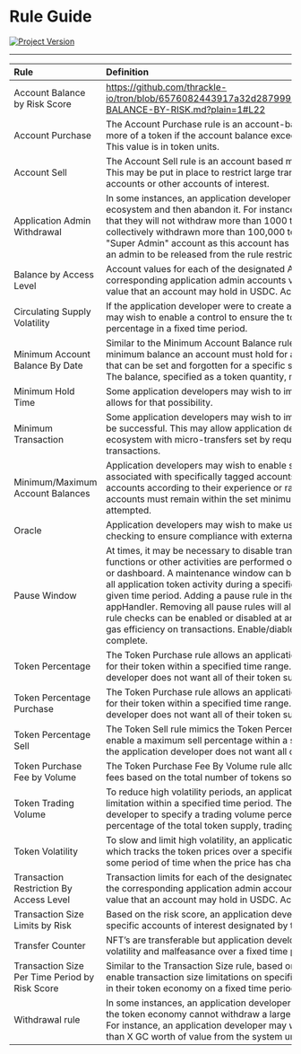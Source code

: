 # Rule Guide
[![Project Version][version-image]][version-url]

---

| Rule | Definition |
|:-|:-| 
| Account Balance by Risk Score |  https://github.com/thrackle-io/tron/blob/6576082443917a32d2879999036d85ee7b81fb65/docs/userGuides/rules/ACCOUNT-BALANCE-BY-RISK.md?plain=1#L22 |  
| Account Purchase | The Account Purchase rule is an account-based measure which restricts an account’s ability to buy more of a token if the account balance exceeds a specified threshold within a specified time period. This value is in token units. |
| Account Sell | The Account Sell rule is an account based measure which restricts an account’s ability to sell a token. This may be put in place to restrict large transactions from occurring against suspected malicious accounts or other accounts of interest. |
| Application Admin Withdrawal | In some instances, an application developer may wish to assure users they will not pillage the ecosystem and then abandon it. For instance, an application developer may wish to promise on-chain that they will not withdraw more than 1000 tokens worth of value from the system until users have collectively withdrawn more than 100,000 tokens. NOTE: This rule is dependent upon trust of the "Super Admin" account as this account has permissions to remove the "App Admin" role thus allowing an admin to be released from the rule restriction. |
| Balance by Access Level | Account values for each of the designated Access Level 1 through Access Level 4 may be set by the corresponding application admin accounts via transactions. These values represent the total token value that an account may hold in USDC. Access Level 0 may not transact at all. |
| Circulating Supply Volatility | If the application developer were to create an inflationary/deflationary supply token economy, they may wish to enable a control to ensure the token supply does not change by more than a specified percentage in a fixed time period. |
| Minimum Account Balance By Date | Similar to the Minimum Account Balance rule, this rule allows an application developer to set a minimum balance an account must hold for a specified amount of time. This is an enhanced control that can be set and forgotten for a specific set of accounts as opposed to the entire token ecosystem. The balance, specified as a token quantity, must be kept until the specified date/time is reached. |
| Minimum Hold Time | Some application developers may wish to impose a minimum hold time for each of their assets. This allows for that possibility. |
| Minimum Transaction| Some application developers may wish to impose a minimum transaction amount for a transaction to be successful. This may allow application developers to ensure users are not spamming the ecosystem with micro-transfers set by requiring a minimum number of tokens be involved in transactions. |
| Minimum/Maximum Account Balances | Application developers may wish to enable specific minimum and maximum account balances associated with specifically tagged accounts. These tags may be set by the application admin accounts according to their experience or rating within the application. This means the tagged accounts must remain within the set minimum and maximum account balances when transactions are attempted. |
| Oracle | Application developers may wish to make use of oracles for “approved-list” and “denied-list” checking to ensure compliance with external sanction lists. |
| Pause Window | At times, it may be necessary to disable transactions on a particular token while maintenance functions or other activities are performed on a supporting application such as an application server or dashboard. A maintenance window can be designated by application admin accounts to suspend all application token activity during a specified time period. This would suspend all transactions for a given time period. Adding a pause rule in the appManager will activate the pauseRule check in the appHandler. Removing all pause rules will also deactivate pause rule checks in the appHandler. Pause rule checks can be enabled or disabled at anytime by rule admins via the appManager. This increases gas efficiency on transactions. Enable/diable can be done without the removal or pause window being complete. |
| Token Percentage | The Token Purchase rule allows an application developer to enable a maximum purchase percentage for their token within a specified time range. This mechanism may be desired if the application developer does not want all of their token supply to be purchased in a small amount of time. |
| Token Percentage Purchase | The Token Purchase rule allows an application developer to enable a maximum purchase percentage for their token within a specified time range. This mechanism may be desired if the application developer does not want all of their token supply to be purchased in a small amount of time. |
| Token Percentage Sell | The Token Sell rule mimics the Token Percentage Purchase rule but allows an application developer to enable a maximum sell percentage within a specified time range.  This mechanism may be desired if the application developer does not want all of their tokens to be liquidated in a short period of time. |
| Token Purchase Fee by Volume | The Token Purchase Fee By Volume rule allows an application developer to increase token purchase fees based on the total number of tokens sold during a 24 hour period. |
| Token Trading Volume | To reduce high volatility periods, an application developer may choose to enable a trading volume limitation within a specified time period. The Token Trading Volume control allows the application developer to specify a trading volume percentage. When the total trading volume reaches this percentage of the total token supply, trading is suspended for a specified time period. |
| Token Volatility | To slow and limit high volatility, an application developer may wish to enable a Token Volatility rule which tracks the token prices over a specified number of blocks and shuts down transactions for some period of time when the price has changed by some percentage of the original price. |
| Transaction Restriction By Access Level | Transaction limits for each of the designated Access Level 1 through Access Level 4 may be set by the corresponding application admin accounts via transactions. These values represent the total token value that an account may hold in USDC. Access Level 0 may not transact at all. |
| Transaction Size Limits by Risk | Based on the risk score, an application developer may wish to enable transaction size limitations on specific accounts of interest designated by their high risk score in their token economy.  |
| Transfer Counter | NFT’s are transferable but application developers may wish to impose transfer restrictions to reduce volatility and malfeasance over a fixed time period.   |
| Transaction Size Per Time Period by Risk Score | Similar to the Transaction Size rule, based on the risk score, an application developer may wish to enable transaction size limitations on specific accounts of interest designated by their high risk score in their token economy on a fixed time period. |
| Withdrawal rule | In some instances, an application developer may wish to ensure a specific subset of participants in the token economy cannot withdraw a large amount of value from the economy until a specified date. For instance, an application developer may wish to promise on-chain that they will not withdraw more than X GC worth of value from the system until one year after the launch of their token. |






                                                                                                                                                                                                                                            



<!-- These are the header links -->
[version-image]: https://img.shields.io/badge/Version-1.0.0-brightgreen?style=for-the-badge&logo=appveyor
[version-url]: https://github.com/thrackle-io/Tron